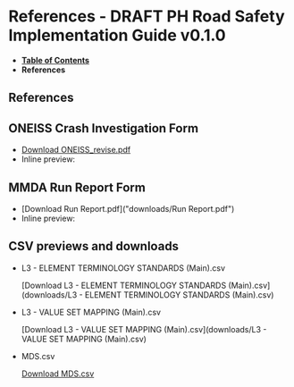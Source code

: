 # References - DRAFT PH Road Safety Implementation Guide v0.1.0

* [**Table of Contents**](toc.md)
* **References**

## References

## ONEISS Crash Investigation Form

* [Download ONEISS_revise.pdf](downloads/ONEISS_revise.pdf)
* Inline preview:

## MMDA Run Report Form

* [Download Run Report.pdf]("downloads/Run Report.pdf")
* Inline preview:

## CSV previews and downloads

* L3 - ELEMENT TERMINOLOGY STANDARDS (Main).csv


  [Download L3 - ELEMENT TERMINOLOGY STANDARDS (Main).csv](downloads/L3 - ELEMENT TERMINOLOGY STANDARDS (Main).csv)
* L3 - VALUE SET MAPPING (Main).csv


  [Download L3 - VALUE SET MAPPING (Main).csv](downloads/L3 - VALUE SET MAPPING (Main).csv)
* MDS.csv


  [Download MDS.csv](downloads/MDS.csv)

